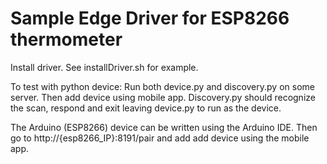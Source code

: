 # Sample Edge Driver for ESP8266 thermometer 

Install driver.  See installDriver.sh for example.

To test with python device: Run both device.py and discovery.py on some server.  Then add device using mobile app.  Discovery.py should recognize the scan, respond and exit leaving device.py to run as the device.

The Arduino (ESP8266) device can be written using the Arduino IDE.  Then go to http://{esp8266_IP}:8191/pair and add add device using the mobile app.
